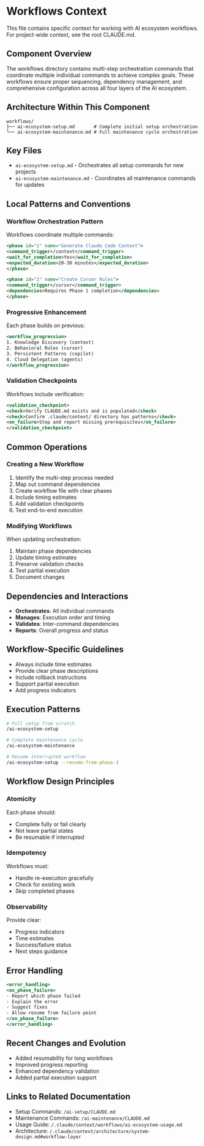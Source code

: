 # Workflows Context

This file contains specific context for working with AI ecosystem workflows. For project-wide context, see the root CLAUDE.md.

## Component Overview
The workflows directory contains multi-step orchestration commands that coordinate multiple individual commands to achieve complex goals. These workflows ensure proper sequencing, dependency management, and comprehensive configuration across all four layers of the AI ecosystem.

## Architecture Within This Component
```
workflows/
├── ai-ecosystem-setup.md       # Complete initial setup orchestration
└── ai-ecosystem-maintenance.md # Full maintenance cycle orchestration
```

## Key Files
- `ai-ecosystem-setup.md` - Orchestrates all setup commands for new projects
- `ai-ecosystem-maintenance.md` - Coordinates all maintenance commands for updates

## Local Patterns and Conventions

### Workflow Orchestration Pattern
Workflows coordinate multiple commands:
```xml
<phase id="1" name="Generate Claude Code Context">
<command_trigger>/context</command_trigger>
<wait_for_completion>Yes</wait_for_completion>
<expected_duration>20-30 minutes</expected_duration>
</phase>

<phase id="2" name="Create Cursor Rules">
<command_trigger>/cursor</command_trigger>
<dependencies>Requires Phase 1 completion</dependencies>
</phase>
```

### Progressive Enhancement
Each phase builds on previous:
```xml
<workflow_progression>
1. Knowledge Discovery (context)
2. Behavioral Rules (cursor)
3. Persistent Patterns (copilot)
4. Cloud Delegation (agents)
</workflow_progression>
```

### Validation Checkpoints
Workflows include verification:
```xml
<validation_checkpoint>
<check>Verify CLAUDE.md exists and is populated</check>
<check>Confirm .claude/context/ directory has patterns</check>
<on_failure>Stop and report missing prerequisites</on_failure>
</validation_checkpoint>
```

## Common Operations

### Creating a New Workflow
1. Identify the multi-step process needed
2. Map out command dependencies
3. Create workflow file with clear phases
4. Include timing estimates
5. Add validation checkpoints
6. Test end-to-end execution

### Modifying Workflows
When updating orchestration:
1. Maintain phase dependencies
2. Update timing estimates
3. Preserve validation checks
4. Test partial execution
5. Document changes

## Dependencies and Interactions
- **Orchestrates**: All individual commands
- **Manages**: Execution order and timing
- **Validates**: Inter-command dependencies
- **Reports**: Overall progress and status

## Workflow-Specific Guidelines
- Always include time estimates
- Provide clear phase descriptions
- Include rollback instructions
- Support partial execution
- Add progress indicators

## Execution Patterns
```bash
# Full setup from scratch
/ai-ecosystem-setup

# Complete maintenance cycle
/ai-ecosystem-maintenance

# Resume interrupted workflow
/ai-ecosystem-setup --resume-from-phase-3
```

## Workflow Design Principles

### Atomicity
Each phase should:
- Complete fully or fail clearly
- Not leave partial states
- Be resumable if interrupted

### Idempotency
Workflows must:
- Handle re-execution gracefully
- Check for existing work
- Skip completed phases

### Observability
Provide clear:
- Progress indicators
- Time estimates
- Success/failure status
- Next steps guidance

## Error Handling
```xml
<error_handling>
<on_phase_failure>
- Report which phase failed
- Explain the error
- Suggest fixes
- Allow resume from failure point
</on_phase_failure>
</error_handling>
```

## Recent Changes and Evolution
- Added resumability for long workflows
- Improved progress reporting
- Enhanced dependency validation
- Added partial execution support

## Links to Related Documentation
- Setup Commands: `/ai-setup/CLAUDE.md`
- Maintenance Commands: `/ai-maintenance/CLAUDE.md`
- Usage Guide: `/.claude/context/workflows/ai-ecosystem-usage.md`
- Architecture: `/.claude/context/architecture/system-design.md#workflow-layer`